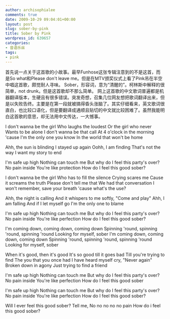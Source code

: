 ```yaml
---
author: archisophialee
comments: true
date: 2009-10-29 09:04:01+00:00
layout: post
slug: sober-by-pink
title: Sober by Pink
wordpress_id: 639657
categories:
- 音语乐丝
tags:
- pink
---
```


首先说一点关于这首歌的小故事。最早Funhose这张专辑注意到的不是这首，而是So what和Please don't leave me。但是在MTV颁奖仪式上看了Pink吊在半空中唱这首歌，颇觉耐人寻味。
Sober，形容词，意为“清醒的”。柯林斯中解释的很简单，not drunk。但是这首歌却不那么简单。
网上这首歌的中文歌词普遍都是机器翻译版本，生硬且有很多错误。突发奇想，召集几位网友想把歌词翻译出来，但是以失败告终。主要是在第一段就被搞得昏头涨脑了。其实仔细看来，英文歌词很直白，也比较口语化，但是要翻译成通顺且贴切的中文就比较困难了。虽然我能明白这首歌的意思，却无法用中文传达，一大憾事。

I don't wanna be the girl
Who laughs the loudest
Or the girl who never
Wants to be alone
I don't wanna be that call
At 4 o'clock in the morning
'cause I'm the only one you know
In the world that won't be home

Ahh, the sun is blinding
I stayed up again
Oohh, I am finding
That's not the way I want my story to end

I'm safe up high
Nothing can touch me
But why do I feel this party's over?
No pain inside
You're like protection
How do I feel this good sober?

I don't wanna be the girl
Who has to fill the silence
Crying scares me
Cause it screams the truth
Please don't tell me that
We had that conversation
I won't remember, save your breath
'cause what's the use?

Ahh, the night is calling
And it whispers to me softly,
"Come and play"
Ahh, I am falling
And if I let myself go
I'm the only one to blame

I'm safe up high
Nothing can touch me
But why do I feel this party's over?
No pain inside
You're like perfection
How do I feel this good sober?

I'm coming down, coming down, coming down
Spinning 'round, spinning 'round, spinning 'round
Looking for myself, sober
I'm coming down, coming down, coming down
Spinning 'round, spinning 'round, spinning 'round
Looking for myself, sober

When it's good, then it's good
It's so good till it goes bad
Till you're trying to find
The you that you once had
I have heard myself cry, "Never again"
Broken down in agony
Just trying to find a friend

I'm safe up high
Nothing can touch me
But why do I feel this party's over?
No pain inside
You're like perfection
How do I feel this good sober

I'm safe up high
Nothing can touch me
But why do I feel this party's over?
No pain inside
You're like perfection
How do I feel this good sober?

Will I ever feel this good sober?
Tell me, No no no no no pain
How do i feel this good sober?
